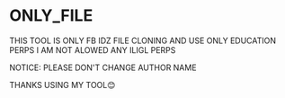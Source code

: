 # ONLY_FILE
THIS TOOL IS ONLY FB IDZ FILE CLONING
AND USE ONLY EDUCATION PERPS
I AM NOT ALOWED ANY ILIGL PERPS


NOTICE: PLEASE DON'T CHANGE AUTHOR NAME

THANKS USING MY TOOL😊
